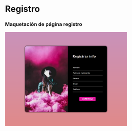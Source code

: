 # Registro

### Maquetación de página registro

<img src="./readme.png" alt="imagen readme" width="400px">